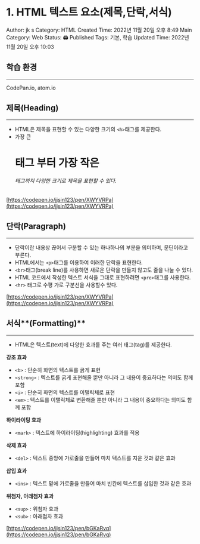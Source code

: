 # 1. HTML 텍스트 요소(제목,단락,서식)

Author: jk s
Category: HTML
Created Time: 2022년 11월 20일 오후 8:49
Main Category: Web
Status: 🖨 Published
Tags: 기본, 학습
Updated Time: 2022년 11월 20일 오후 10:03

## 학습 환경

---

CodePan.io, atom.io

## **제목(Heading)**

---

- HTML은 제목을 표현할 수 있는 다양한 크기의 `<h>`태그를 제공한다.
- 가장 큰 <h1>태그 부터 가장 작은 <h6>태그까지 다양한 크기로 제목을 표현할 수 있다.

[https://codepen.io/jjsin123/pen/XWYVRPa](https://codepen.io/jjsin123/pen/XWYVRPa)

## 단락(Paragraph)

---

- 단락이란 내용상 끊어서 구분할 수 있는 하나하나의 부분을 의미하며, 문딘이라고 부른다.
- HTML에서는 `<p>`태그를 이용하여 이러한 단락을 표현한다.
- `<br>`태그(break line)를 사용하면 새로운 단락을 만들지 않고도 줄을 나눌 수 있다.
- HTML 코드에서 작성한 텍스트 서식을 그대로 표현하려면 `<pre>`태그를 사용한다.
- `<hr>` 태그로 수평 가로 구분선을 사용할수 있다.

[https://codepen.io/jjsin123/pen/XWYVRPa](https://codepen.io/jjsin123/pen/XWYVRPa)

## 서식**(Formatting)**

---

- HTML은 텍스트(text)에 다양한 효과를 주는 여러 태그(tag)를 제공한다.

**강조 효과**

- `<b>` : 단순히 화면의 텍스트를 굵게 표현
- `<strong>` : 텍스트를 굵게 표현해줄 뿐만 아니라 그 내용이 중요하다는 의미도 함께 포함
- `<i>` : 단순히 화면의 텍스트를 이탤릭체로 표현
- `<em>` :  텍스트를 이탤릭체로 변환해줄 뿐만 아니라 그 내용이 중요하다는 의미도 함께 포함

**하이라이팅 효과**

- `<mark>` : 텍스트에 하이라이팅(highlighting) 효과를 적용

**삭제 효과**

- `<del>` : 텍스트 중앙에 가로줄을 만들어 마치 텍스트를 지운 것과 같은 효과

**삽입 효과**

- `<ins>` : 텍스트 밑에 가로줄을 만들어 마치 빈칸에 텍스트를 삽입한 것과 같은 효과

**위첨자, 아래첨자 효과**

- `<sup>` : 위첨자 효과
- `<sub>` : 아래첨자 효과

[https://codepen.io/jjsin123/pen/bGKaRvq](https://codepen.io/jjsin123/pen/bGKaRvq)